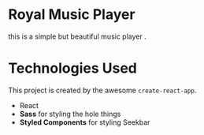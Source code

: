 
# Royal Music Player
this is a simple but beautiful music player . 

#  Technologies Used
This project is created by the awesome `create-react-app`.
* React
* <b>Sass</b> for styling the hole things
* <b>Styled Components</b> for styling Seekbar 

